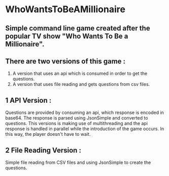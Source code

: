 # WhoWantsToBeAMillionaire

## Simple command line game created after the popular TV show "Who Wants To Be a Millionaire".

## There are two versions of this game :
1. A version that uses an api which is consumed in order to get the questions.
2. A version that uses file reading and gets questions from csv files.

## 1 API Version :
Questions are provided by consuming an api, which response is encoded in base64. The response is parsed using JsonSimple and converted to questions.
This versions is making use of multithreading and the api response is handled in parallel while the introduction of the game occurs. In this way, the player doesn't have to wait. 

## 2 File Reading Version :
Simple file reading from CSV files and using JsonSimple to create the questions.
